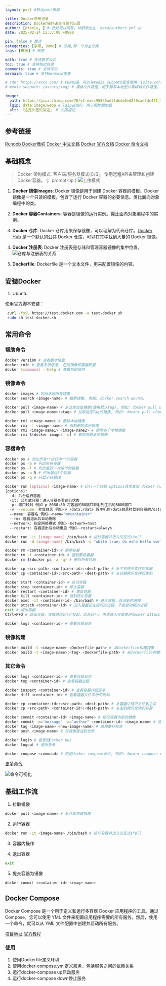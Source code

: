 ```yaml
---
layout: post #默认post布局

title: Docker使用记录
description: Docker操作速查与踩坑记录
author: [diexie, ] # 此处可以简写，详细添加在 _data/authors.yml 中
date: 2025-02-24 11:33:00 +0800

pin: false # 置顶
categories: [杂项, Demo] # 分类,第一个为主分类
tags: [模板] # 标签

math: true # 支持数学公式
toc: true # 支持侧边目录
comments: true # 支持评论
mermaid: true # 支持mermaid图表

# cdn: https://xxxx.com/ # CDN加速，可以与media_subpath配合使用：[site.cdn/][page.media_subpath/]file.ext
# media_subpath: /assets/img/ # 媒体文件路径，用于简写本地图片等媒体文件路径，注意：封面图路径**会受影响**

image:
  path: https://picx.zhimg.com/70/v2-eaec95835ad51dbdb0ed240cae7dc4f1_1440w.avis?source=172ae18b&biz_tag=Post # 封面图
  lqip: data:image/webp # lqip占位符，用于图片懒加载
  alt: 『这是头图的描述』 # 头图描述
---
```


## 参考链接

[Runoob Docker教程](https://www.runoob.com/docker/docker-tutorial.html)
[Docker 中文文档](https://docs.docker.net.cn/guides/getting-started/)
[Docker 官方文档](https://docs.docker.com/)
[Docker 命令文档](https://docs.docker.com/engine/reference/commandline/docker/)


## 基础概念

> Docker 架构模式: 客户端/服务器模式(C/S)，使用远程API来管理和创建Docker容器。
{: .prompt-tip }
![工作模式](https://s2.loli.net/2025/02/24/7cPaod9fYl43mwO.png)

1. **Docker 镜像Images**: Docker 镜像是用于创建 Docker 容器的模板。Docker 镜像是一个只读的模板，包含了运行 Docker 容器的必要信息。类比面向对象编程中的类。

2. **Docker 容器Containers**: 容器是镜像的运行实例。类比面向对象编程中的实例。

3. **Docker 仓库**: Docker 仓库用来保存镜像，可以理解为代码仓库。[Docker Hub](https://hub.docker.com) 是一个默认的公共 Docker 仓库，可以在其中找到大量的 Docker 镜像。

4. **Docker 注册表**: Docker 注册表是存储和管理容器镜像的集中位置。
![仓库与注册表的关系](https://s2.loli.net/2025/02/24/PIdmzXxBbKSwaJE.png)

5. **Dockerfile**: Dockerfile 是一个文本文件，用来配置镜像的内容。

## 安装Docker

1. Ubuntu

使用官方脚本安装：

```bash
 curl -fsSL https://test.docker.com -o test-docker.sh
 sudo sh test-docker.sh
```

## 常用命令

### 帮助命令
  ```bash
  docker version # 查看版本信息
  docker info # 查看系统信息, 包括镜像和容器数量
  docker [command] --help # 查看帮助信息
  ```

### 镜像命令

  ```bash
  docker images # 列出本地所有镜像
  docker search <image-name> # 搜索镜像, 例如: docker search ubuntu

  docker pull <image-name> # 从仓库拉取镜像(使用默认tag), 例如: docker pull ubuntu 等价于 docker pull ubuntu:latest
  docker pull <image-name>:<tag> # 拉取指定Tag的镜像, 例如: docker pull ubuntu:18.04

  docker rmi <image-name> # 删除本地镜像
  docker rmi -f <image-name> # 强制删除本地镜像
  docker rmi <image-name1> <image-name2> # 删除多个本地镜像
  docker rmi $(docker images -q) # 删除所有本地镜像
  ```

### 容器命令

  ```bash
  docker ps # 列出所有**运行中**的容器
  docker ps -a # 列出所有容器
  docker ps -l # 列出最近一次运行的容器
  docker ps -n 5 # 列出最近5个容器
  docker ps -q # 只显示容器ID

  docker run [options] <image-name> # 运行一个容器 options具体查阅 docker run --help
  [options]:
    -d: 后台运行容器
    -it: 交互式容器：进入容器查看运行状态
    -p: 端口映射 例如-p 8080:80 将容器的80端口映射到主机的8080端口
    -v --volume: 挂载目录 例如-v /data:/data 将主机的/data目录挂载到容器的/data目录
    --name: 容器名 例如--name="mycontainer"
    --rm: 容器退出后自动删除
    --network: 指定网络模式 例如--network=host
    --restart: 容器退出后自动重启 例如--restart=always

  docker run -it [image-name] /bin/bash # 运行容器并进入交互式shell
  docker run -d [image-name] /bin/bash -c "while true; do echo hello world; sleep 1; done" # 后台运行容器并执行bash命令

  docker rm <container-id> # 删除容器
  docker rm -f <container-id> # 强制删除容器
  docker rm $(docker ps -a -q) # 删除所有容器

  docker cp <src-path> <container-id>:<dest-path> # 从主机拷贝文件到容器
  docker cp <container-id>:<src-path> <dest-path> # 从容器拷贝文件到主机

  docker start <container-id> # 启动容器
  docker stop <container-id> # 停止容器
  docker restart <container-id> # 重启容器
  docker kill <container-id> # 强制停止容器
  docker exec -it <container-id> /bin/bash # 进入容器，启动新的进程
  docker attach <container-id> # 进入容器正在运行的进程，不会启动新的进程
  exit # 退出容器
  Ctrl+P+Q # 退出容器，容器继续运行(挂起，后台运行) 再次进入容器使用docker attach <container-id>

  docker logs <container-id> # 查看容器日志
  ```

### 镜像构建

  ```bash
  docker build -t <image-name> <Dockerfile-path> # 从Dockerfile构建镜像
  docker build -t <image-name>:<tag> <Dockerfile-path> # 从Dockerfile构建镜像
  ```

### 其它命令

  ```bash
  docker logs <container-id> # 查看容器日志
  docker top <container-id> # 查看容器进程

  docker inspect <container-id> # 查看容器详细信息
  docker diff <container-id> # 查看容器文件系统的改动

  docker cp <container-id>:<src-path> <dest-path> # 从容器中拷贝文件到主机
  docker cp <src-path> <container-id>:<dest-path> # 从主机拷贝文件到容器

  docker commit <container-id> <image-name> # 提交容器为新的镜像
  docker commit -m="message" -a="author" <container-id> <image-name> # 提交容器为新的镜像
  docker tag <image-name> <new-image-name> # 给镜像打标签
  docker push <image-name> # 将镜像推送到仓库

  docker login # 登录到Docker Hub
  docker logout # 退出登录

  docker compose <command> # 使用docker-compose命令, 例如: docker-compose up
  ```

[更多命令](https://docs.docker.com/engine/reference/commandline/docker/)

![命令可视化](https://i-blog.csdnimg.cn/blog_migrate/a2907b78632e607f9ff1b0bb83cd8ead.gif)

## 基础工作流

1. 拉取镜像
  ```bash
  docker pull <image-name> # 从仓库拉取镜像
  ```

2. 运行容器
  ```bash
  docker run -it <image-name> /bin/bash # 运行容器并进入交互式shell
  ```

3. 容器内操作

4. 退出容器
  ```bash
  exit
  ```

5. 提交容器为镜像
  ```bash
  docker commit <container-id> <image-name>
  ```

## Docker Compose

Docker Compose 是一个用于定义和运行多容器 Docker 应用程序的工具。通过 Compose，您可以使用 YML 文件来配置应用程序需要的所有服务。然后，使用一个命令，就可以从 YML 文件配置中创建并启动所有服务。

[项目地址](https://github.com/docker/compose)
[官方教程](https://docs.docker.com/compose/gettingstarted/)
### 使用

1. 使用Dockerfile定义环境
2. 使用docker-compose.yml定义服务，包括服务之间的依赖关系
3. 运行docker-compose up启动服务
4. 运行docker-compose down停止服务
